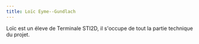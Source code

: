 ```yaml
---
title: Loïc Eyme--Gundlach
---
```

Loïc est un éleve de Terminale STI2D, 
il s'occupe de tout la partie technique du projet.
